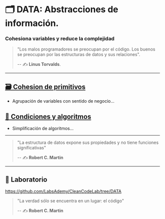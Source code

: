 # 🗂️ DATA: Abstracciones de información.

### Cohesiona variables y reduce la complejidad

> "Los malos programadores se preocupan por el código.
> Los buenos se preocupan por las estructuras de datos y sus relaciones".
>
> -- ✍️ **Linus Torvalds**.

---

## [🗃️ Cohesion de primitivos](https://github.com/BitAdemy/CleanCode/tree/DATA/1-cohesion_de_primitivos.md)

- Agrupación de variables con sentido de negocio...

## [🔱 Condiciones y algoritmos](https://github.com/BitAdemy/CleanCode/tree/DATA/2-condiciones_y_algoritmos.md)

- Simplificación de algoritmos...

---

> "La estructura de datos expone sus propiedades y no tiene funciones significativas"
>
> -- ✍️ **Robert C. Martin**

---
## 📝 Laboratorio

https://github.com/LabsAdemy/CleanCodeLab/tree/DATA

> "La verdad sólo se encuentra en un lugar: el código"
>
> -- ✍️ **Robert C. Martin**